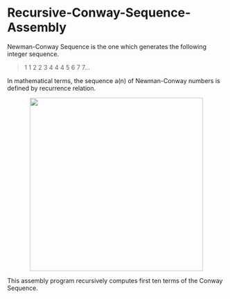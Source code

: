 # Recursive-Conway-Sequence-Assembly
Newman-Conway Sequence is the one which generates the following integer sequence.
> 1 1 2 2 3 4 4 4 5 6 7 7…<br/>

In mathematical terms, the sequence a(n) of Newman-Conway numbers is defined by recurrence relation.
<p align='center'>
  <img src='https://user-images.githubusercontent.com/49107892/180621175-809d5480-758f-4003-9e6d-785b0de8218d.jpg' width='400'>
</p>

This assembly program recursively computes first ten terms of the Conway Sequence.

